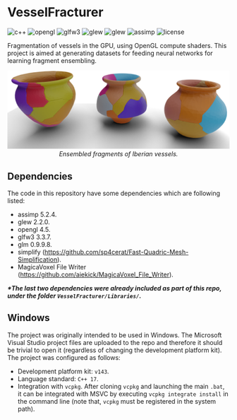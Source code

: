 # VesselFracturer

![c++](https://img.shields.io/github/languages/top/AlfonsoLRz/VesselFracturer) 
![opengl](https://img.shields.io/badge/opengl-4.5-red.svg) 
![glfw3](https://img.shields.io/badge/glfw3-3.3.7-purple.svg) 
![glew](https://img.shields.io/badge/glew-2.2.0-yellow.svg) 
![glew](https://img.shields.io/badge/glm-0.9.9.8-green.svg) 
![assimp](https://img.shields.io/badge/assimp-5.2.4-orange.svg) 
![license](https://img.shields.io/badge/license-MIT-blue.svg)

Fragmentation of vessels in the GPU, using OpenGL compute shaders. This project is aimed at generating datasets for feeding neural networks for learning fragment ensembling.

 <p align="center">
    <img src="assets/banner.png"/></br>
    <em>Ensembled fragments of Iberian vessels.</em>
</p>

## Dependencies

The code in this repository have some dependencies which are following listed:

- assimp 5.2.4.
- glew 2.2.0.
- opengl 4.5.
- glfw3 3.3.7.
- glm 0.9.9.8.
- simplify (https://github.com/sp4cerat/Fast-Quadric-Mesh-Simplification).
- MagicaVoxel File Writer (https://github.com/aiekick/MagicaVoxel_File_Writer).

**_*The last two dependencies were already included as part of this repo, under the folder `VesselFracturer/Libraries/`._**

## Windows

The project was originally intended to be used in Windows. The Microsoft Visual Studio project files are uploaded to the repo and therefore it should be trivial to open it (regardless of changing the development platform kit). The project was configured as follows:

- Development platform kit: `v143`.
- Language standard: `C++ 17`.
- Integration with `vcpkg`. After cloning `vcpkg` and launching the main `.bat`, it can be integrated with MSVC by executing `vcpkg integrate install` in the command line (note that, `vcpkg` must be registered in the system path).

## 
